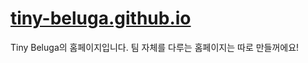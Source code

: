 # [tiny-beluga.github.io](https://tiny-beluga.github.io)
Tiny Beluga의 홈페이지입니다. 팀 자체를 다루는 홈페이지는 따로 만들꺼에요!

